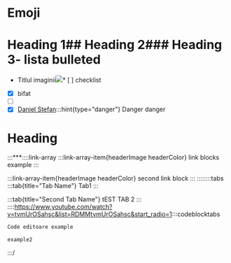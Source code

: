 # Emoji

# Heading 1## Heading 2### Heading 3- lista bulleted
- Titlul imaginii![](https://archbee-image-uploads.s3.amazonaws.com/nrfszeqYgQLCrqSuXCE_0/iw1aqyV3ORk1LZD5PWClR_screenshot-2024-04-29-at-164550.png)* [ ] checklist
* [x] bifat
* [ ] []()
* [x] [Daniel Stefan](userId\:yx3u9x4bgV5v3zYU8gGvC):::hint{type="danger"}
Danger danger

# Heading
:::***::::link-array
:::link-array-item{headerImage headerColor}
link blocks example
:::

:::link-array-item{headerImage headerColor}
second link block
:::
::::::::tabs
:::tab{title="Tab Name"}
Tab1
:::

:::tab{title="Second Tab Name"}
tEST TAB 2
:::
::::<https://www.youtube.com/watch?v=tvmUrOSahsc&list=RDMMtvmUrOSahsc&start_radio=1>:::codeblocktabs
```javascript
Code editoare example
```

```none
example2
```
:::/
